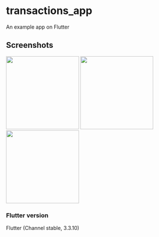 # transactions_app
An example app on Flutter

## Screenshots
<img src="https://github.com/ivzhat/transactions_app/assets/52506165/247f611d-4333-4e7c-948c-abf22cc72ecd" width="200"/>
<img src="https://github.com/ivzhat/transactions_app/assets/52506165/37e552c3-5be8-4bf8-a1ba-b6b180435823" width="200"/>
<img src="https://github.com/ivzhat/transactions_app/assets/52506165/669a375f-651d-406d-a763-1e479e8b9baf" width="200"/>

### Flutter version
Flutter (Channel stable, 3.3.10)

